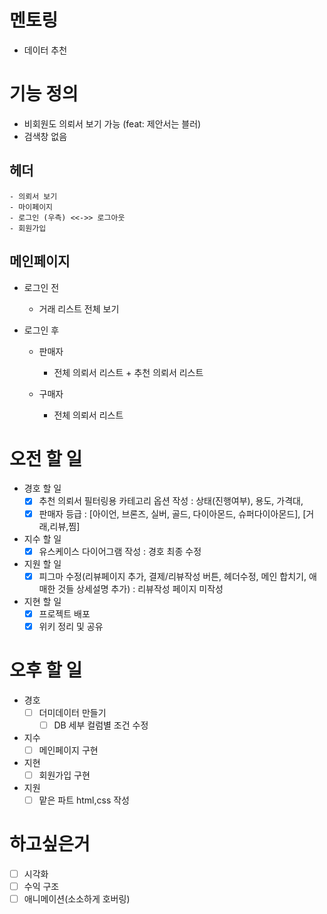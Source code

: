# 멘토링
- 데이터 추천

# 기능 정의
 - 비회원도 의뢰서 보기 가능 (feat: 제안서는 블러)
 - 검색창 없음

## 헤더  
    - 의뢰서 보기
    - 마이페이지
    - 로그인 (우측) <<->> 로그아웃
    - 회원가입

## 메인페이지
- 로그인 전
    - 거래 리스트 전체 보기

- 로그인 후
    - 판매자
        - 전체 의뢰서 리스트 + 추천 의뢰서 리스트

    - 구매자
        - 전체 의뢰서 리스트

# 오전 할 일
* 경호 할 일
    - [x] 추천 의뢰서 필터링용 카테고리 옵션 작성 : 상태(진행여부), 용도, 가격대, 
    - [x] 판매자 등급 : [아이언, 브론즈, 실버, 골드, 다이아몬드, 슈퍼다이아몬드], [거래,리뷰,찜]

* 지수 할 일
    - [x] 유스케이스 다이어그램 작성 : 경호 최종 수정

* 지원 할 일
    - [x] 피그마 수정(리뷰페이지 추가, 결제/리뷰작성 버튼, 헤더수정, 메인 합치기, 애매한 것들 상세설명 추가) : 리뷰작성 페이지 미작성

* 지현 할 일
    - [x] 프로젝트 배포
    - [x] 위키 정리 및 공유

# 오후 할 일
* 경호
    - [ ] 더미데이터 만들기
        - [ ] DB 세부 컬럼별 조건 수정
* 지수
    - [ ] 메인페이지 구현
* 지현
    - [ ] 회원가입 구현
* 지원
    - [ ] 맡은 파트 html,css 작성

# 하고싶은거
- [ ] 시각화
- [ ] 수익 구조
- [ ] 애니메이션(소소하게 호버링)